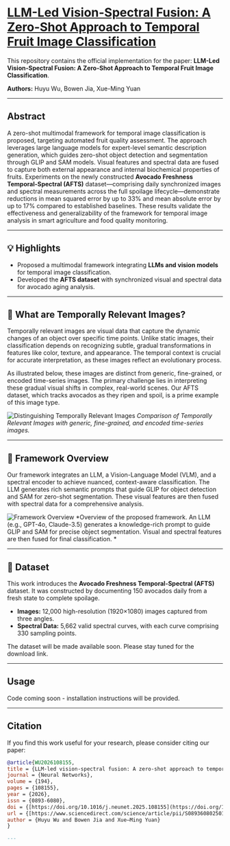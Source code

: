 # [LLM-Led Vision-Spectral Fusion: A Zero-Shot Approach to Temporal Fruit Image Classification](https://authors.elsevier.com/a/1lua03BBjKvZ2o)


This repository contains the official implementation for the paper: **LLM-Led Vision-Spectral Fusion: A Zero-Shot Approach to Temporal Fruit Image Classification**.

**Authors:** Huyu Wu, Bowen Jia, Xue-Ming Yuan

---

## Abstract

A zero-shot multimodal framework for temporal image classification is proposed, targeting automated fruit quality assessment. The approach leverages large language models for expert-level semantic description generation, which guides zero-shot object detection and segmentation through GLIP and SAM models. Visual features and spectral data are fused to capture both external appearance and internal biochemical properties of fruits. Experiments on the newly constructed **Avocado Freshness Temporal-Spectral (AFTS)** dataset—comprising daily synchronized images and spectral measurements across the full spoilage lifecycle—demonstrate reductions in mean squared error by up to 33% and mean absolute error by up to 17% compared to established baselines. These results validate the effectiveness and generalizability of the framework for temporal image analysis in smart agriculture and food quality monitoring.

---

## 💡 Highlights

- Proposed a multimodal framework integrating **LLMs and vision models** for temporal image classification.
- Developed the **AFTS dataset** with synchronized visual and spectral data for avocado aging analysis.

---


## 🤔 What are Temporally Relevant Images?

Temporally relevant images are visual data that capture the dynamic changes of an object over specific time points. Unlike static images, their classification depends on recognizing subtle, gradual transformations in features like color, texture, and appearance. The temporal context is crucial for accurate interpretation, as these images reflect an evolutionary process.

As illustrated below, these images are distinct from generic, fine-grained, or encoded time-series images. The primary challenge lies in interpreting these gradual visual shifts in complex, real-world scenes. Our AFTS dataset, which tracks avocados as they ripen and spoil, is a prime example of this image type.

![Distinguishing Temporally Relevant Images](./misc/figure1_01.png)
*Comparison of Temporally Relevant Images with generic, fine-grained, and encoded time-series images.*

---


## 🔧 Framework Overview

Our framework integrates an LLM, a Vision-Language Model (VLM), and a spectral encoder to achieve nuanced, context-aware classification. The LLM generates rich semantic prompts that guide GLIP for object detection and SAM for zero-shot segmentation. These visual features are then fused with spectral data for a comprehensive analysis.

![Framework Overview](./misc/figure2_01.png)
*Overview of the proposed framework. An LLM (e.g., GPT-4o, Claude-3.5) generates a knowledge-rich prompt to guide GLIP and SAM for precise object segmentation. Visual and spectral features are then fused for final classification. *

---

## 💾 Dataset

This work introduces the **Avocado Freshness Temporal-Spectral (AFTS)** dataset. It was constructed by documenting 150 avocados daily from a fresh state to complete spoilage.

- **Images:** 12,000 high-resolution (1920×1080) images captured from three angles.
- **Spectral Data:** 5,662 valid spectral curves, with each curve comprising 330 sampling points.

The dataset will be made available soon. Please stay tuned for the download link.

---

## Usage

Code coming soon - installation instructions will be provided.

---

## Citation

If you find this work useful for your research, please consider citing our paper:
```bibtex
@article{WU2026108155,
title = {LLM-led vision-spectral fusion: A zero-shot approach to temporal fruit image classification},
journal = {Neural Networks},
volume = {194},
pages = {108155},
year = {2026},
issn = {0893-6080},
doi = {[https://doi.org/10.1016/j.neunet.2025.108155](https://doi.org/10.1016/j.neunet.2025.108155)},
url = {[https://www.sciencedirect.com/science/article/pii/S0893608025010354](https://www.sciencedirect.com/science/article/pii/S0893608025010354)},
author = {Huyu Wu and Bowen Jia and Xue–Ming Yuan}
}

---
